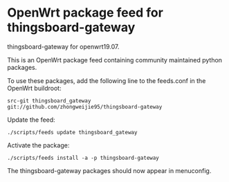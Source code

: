 # OpenWrt package feed for thingsboard-gateway
thingsboard-gateway for openwrt19.07.

This is an OpenWrt package feed containing community maintained python packages.

To use these packages, add the following line to the feeds.conf in the OpenWrt buildroot:



    src-git thingsboard_gateway git://github.com/zhongweijie95/thingsboard-gateway


Update the feed:


    ./scripts/feeds update thingsboard_gateway 


Activate the package:


    ./scripts/feeds install -a -p thingsboard-gateway


The thingsboard-gateway packages should now appear in menuconfig.
